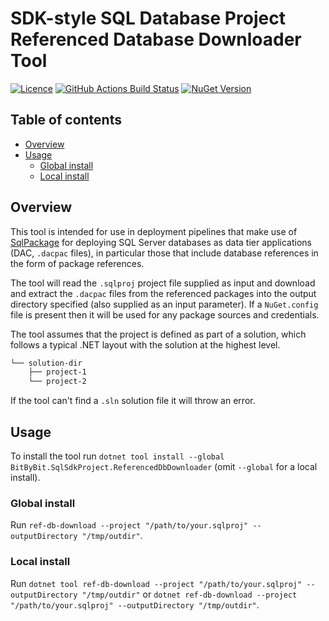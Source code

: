 # SDK-style SQL Database Project Referenced Database Downloader Tool

[![Licence](https://img.shields.io/badge/licence-MIT-blue)](LICENCE)
[![GitHub Actions Build Status](https://img.shields.io/github/actions/workflow/status/bit-by-bit-solutions/ref-db-downloader/ci.yml)](https://github.com/bit-by-bit-solutions/ref-db-downloader/actions/workflows/ci.yml)
[![NuGet Version](https://img.shields.io/nuget/v/BitByBit.SqlSdkProject.ReferencedDbDownloader)](https://www.nuget.org/packages/BitByBit.SqlSdkProject.ReferencedDbDownloader)

## Table of contents

- [Overview](#overview)
- [Usage](#usage)
  - [Global install](#global-install)
  - [Local install](#local-install)

## Overview

This tool is intended for use in deployment pipelines that make use of [SqlPackage](https://learn.microsoft.com/en-us/sql/tools/sqlpackage/sqlpackage) for deploying SQL Server databases as data tier applications (DAC, `.dacpac` files), in particular those that include database references in the form of package references.

The tool will read the `.sqlproj` project file supplied as input and download and extract the `.dacpac` files from the referenced packages into the output directory specified (also supplied as an input parameter). If a `NuGet.config` file is present then it will be used for any package sources and credentials.

The tool assumes that the project is defined as part of a solution, which follows a typical .NET layout with the solution at the highest level.

```bash
└── solution-dir
    ├── project-1
    └── project-2
```

If the tool can't find a `.sln` solution file it will throw an error.

## Usage

To install the tool run `dotnet tool install --global BitByBit.SqlSdkProject.ReferencedDbDownloader` (omit `--global` for a local install).

### Global install

Run `ref-db-download --project "/path/to/your.sqlproj" --outputDirectory "/tmp/outdir"`.

### Local install

Run `dotnet tool ref-db-download --project "/path/to/your.sqlproj" --outputDirectory "/tmp/outdir"` or `dotnet ref-db-download --project "/path/to/your.sqlproj" --outputDirectory "/tmp/outdir"`.
